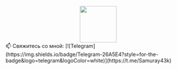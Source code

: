 <div id="header" align="center">
  <img src="https://media.giphy.com/media/wkW0maGDN1eSc/giphy.gif?cid=790b7611568ab12nwiyrf8enhbflgymwg8d756j5385yto72&ep=v1_gifs_search&rid=giphy.gif&ct=g" width="100"/>
</div>
📫 Свяжитесь со мной:  
[![Telegram](https://img.shields.io/badge/Telegram-26A5E4?style=for-the-badge&logo=telegram&logoColor=white)](https://t.me/Samuray43k)
